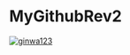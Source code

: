 # MyGithubRev2 
[![ginwa123](https://circleci.com/gh/ginwa123/MyGithubRev2.svg?style=svg)](https://circleci.com/gh/ginwa123/MyGithubRev2)
